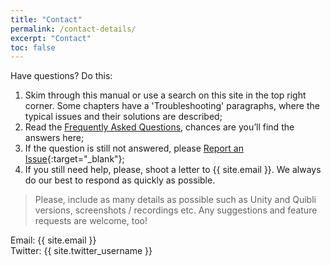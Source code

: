 ```yaml
---
title: "Contact"
permalink: /contact-details/
excerpt: "Contact"
toc: false
---
```


Have questions? Do this:
1. Skim through this manual or use a search on this site in the top right corner. Some chapters have a 'Troubleshooting' paragraphs, where the typical issues and their solutions are described;  
1. Read the [Frequently Asked Questions](../faqs), chances are you’ll find the answers here; 
1. If the question is still not answered, please [Report an Issue](https://github.com/dustyroom-studio/quibli-doc/issues/new/choose){:target="_blank"}; 
1. If you still need help, please, shoot a letter to {{ site.email }}. We always do our best to respond as quickly as possible.

> Please, include as many details as possible such as Unity and Quibli versions, screenshots / recordings etc. Any suggestions and feature requests are welcome, too!  

Email: {{ site.email }}  
Twitter: {{ site.twitter_username }}  
